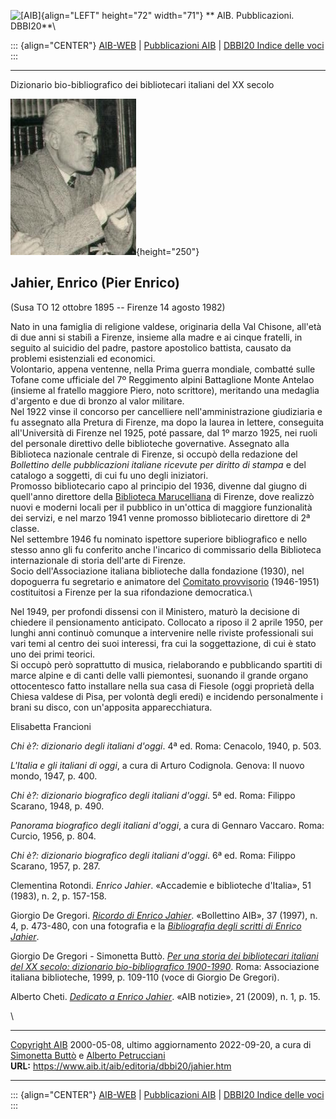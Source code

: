 ![\[AIB\]](/aib/wi/aibv72.gif){align="LEFT" height="72" width="71"}
** AIB. Pubblicazioni. DBBI20**\

::: {align="CENTER"}
[AIB-WEB](/) \| [Pubblicazioni AIB](/pubblicazioni/) \| [DBBI20 Indice
delle voci](dbbi20.htm)
:::

------------------------------------------------------------------------

Dizionario bio-bibliografico dei bibliotecari italiani del XX secolo

![\[Ritratto\]](jahier.jpg){height="250"}

## Jahier, Enrico (Pier Enrico)

(Susa TO 12 ottobre 1895 -- Firenze 14 agosto 1982)

Nato in una famiglia di religione valdese, originaria della Val Chisone,
all\'età di due anni si stabilì a Firenze, insieme alla madre e ai
cinque fratelli, in seguito al suicidio del padre, pastore apostolico
battista, causato da problemi esistenziali ed economici.\
Volontario, appena ventenne, nella Prima guerra mondiale, combatté sulle
Tofane come ufficiale del 7º Reggimento alpini Battaglione Monte Antelao
(insieme al fratello maggiore Piero, noto scrittore), meritando una
medaglia d\'argento e due di bronzo al valor militare.\
Nel 1922 vinse il concorso per cancelliere nell\'amministrazione
giudiziaria e fu assegnato alla Pretura di Firenze, ma dopo la laurea in
lettere, conseguita all\'Università di Firenze nel 1925, poté passare,
dal 1º marzo 1925, nei ruoli del personale direttivo delle biblioteche
governative. Assegnato alla Biblioteca nazionale centrale di Firenze, si
occupò della redazione del *Bollettino delle pubblicazioni italiane
ricevute per diritto di stampa* e del catalogo a soggetti, di cui fu uno
degli iniziatori.\
Promosso bibliotecario capo al principio del 1936, divenne dal giugno di
quell\'anno direttore della [Biblioteca
Marucelliana](/aib/stor/teche/fi-mar.htm) di Firenze, dove realizzò
nuovi e moderni locali per il pubblico in un\'ottica di maggiore
funzionalità dei servizi, e nel marzo 1941 venne promosso bibliotecario
direttore di 2ª classe.\
Nel settembre 1946 fu nominato ispettore superiore bibliografico e nello
stesso anno gli fu conferito anche l\'incarico di commissario della
Biblioteca internazionale di storia dell\'arte di Firenze.\
Socio dell\'Associazione italiana biblioteche dalla fondazione (1930),
nel dopoguerra fu segretario e animatore del [Comitato
provvisorio](/aib/stor/cariche46.htm) (1946-1951) costituitosi a Firenze
per la sua rifondazione democratica.\

Nel 1949, per profondi dissensi con il Ministero, maturò la decisione di
chiedere il pensionamento anticipato. Collocato a riposo il 2 aprile
1950, per lunghi anni continuò comunque a intervenire nelle riviste
professionali sui vari temi al centro dei suoi interessi, fra cui la
soggettazione, di cui è stato uno dei primi teorici.\
Si occupò però soprattutto di musica, rielaborando e pubblicando
spartiti di marce alpine e di canti delle valli piemontesi, suonando il
grande organo ottocentesco fatto installare nella sua casa di Fiesole
(oggi proprietà della Chiesa valdese di Pisa, per volontà degli eredi) e
incidendo personalmente i brani su disco, con un\'apposita
apparecchiatura.

Elisabetta Francioni

*Chi è?: dizionario degli italiani d\'oggi*. 4ª ed. Roma: Cenacolo,
1940, p. 503.

*L\'Italia e gli italiani di oggi*, a cura di Arturo Codignola. Genova:
Il nuovo mondo, 1947, p. 400.

*Chi è?: dizionario biografico degli italiani d\'oggi*. 5ª ed. Roma:
Filippo Scarano, 1948, p. 490.

*Panorama biografico degli italiani d\'oggi*, a cura di Gennaro Vaccaro.
Roma: Curcio, 1956, p. 804.

*Chi è?: dizionario biografico degli italiani d\'oggi*. 6ª ed. Roma:
Filippo Scarano, 1957, p. 287.

Clementina Rotondi. *Enrico Jahier*. «Accademie e biblioteche
d\'Italia», 51 (1983), n. 2, p. 157-158.

Giorgio De Gregori. *[Ricordo di Enrico
Jahier](/aib/boll/1997/97-4-473.htm)*. «Bollettino AIB», 37 (1997), n.
4, p. 473-480, con una fotografia e la *[Bibliografia degli scritti di
Enrico Jahier](/aib/boll/1997/97-4-479.htm)*.

Giorgio De Gregori - Simonetta Buttò. [*Per una storia dei bibliotecari
italiani del XX secolo: dizionario bio-bibliografico
1900-1990*](/aib/editoria/pub065.htm). Roma: Associazione italiana
biblioteche, 1999, p. 109-110 (voce di Giorgio De Gregori).

Alberto Cheti. [*Dedicato a Enrico
Jahier*](https://www.aib.it/aib/editoria/n21/0114a.htm3#anc1). «AIB
notizie», 21 (2009), n. 1, p. 15.

\

------------------------------------------------------------------------

[Copyright AIB](/su-questo-sito/dichiarazione-di-copyright-aib-web/)
2000-05-08, ultimo aggiornamento 2022-09-20, a cura di [Simonetta
Buttò](/aib/redazione3.htm) e [Alberto
Petrucciani](/su-questo-sito/redazione-aib-web/)\
**URL:** https://www.aib.it/aib/editoria/dbbi20/jahier.htm

------------------------------------------------------------------------

::: {align="CENTER"}
[AIB-WEB](/) \| [Pubblicazioni AIB](/pubblicazioni/) \| [DBBI20 Indice
delle voci](dbbi20.htm)
:::
